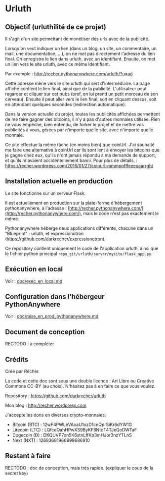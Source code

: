 # Urluth


## Objectif (urluthilité de ce projet)

Il s'agit d'un site permettant de monétiser des urls avec de la publicité.

Lorsqu'on veut indiquer un lien (dans un blog, un site, un commentaire, un mail, une documentation, ...), on ne met pas directement l'adresse du lien final. On enregistre le lien dans urluth, avec un identifiant. Ensuite, on met un lien vers le site urluth, avec ce même identifiant.

Par exemple :
http://recher.pythonanywhere.com/urluth/?u=ad

Cette adresse mène vers le site urluth qui sert d'intermédiaire. La page affiché contient le lien final, ainsi que de la publicité. L'utilisateur peut regarder et cliquer sur cet pubs (bref, on lui prend un petit morceau de son cerveau). Ensuite il peut aller vers le lien final, soit en cliquant dessus, soit en attendant quelques secondes (redirection automatique).

Dans la version actuelle du projet, toutes les publicités affichées permettent de me faire gagner des bitcoins, il n'y a pas d'autres monnaies utilisée. Rien ne vous empêche, bien entendu, de forker le projet et de mettre vos publicités à vous, gérées par n'importe quelle site, avec n'importe quelle monnaie.

Ce site effectue la même tâche (en moins bien) que coinUrl. J'ai souhaité me faire une alternative à coinUrl car ils sont lent à envoyer les bitcoins que je gagne chez eux, qu'ils n'ont jamais répondu à ma demande de support, et qu'ils m'avaient accidentellement banni. Pour plus de détails, : https://recher.wordpress.com/2016/01/27/coinurl-mmmppfffeeeuaarrgh/


## Installation actuelle en production

Le site fonctionne sur un serveur Flask.

Il est actuellement en production sur la plate-forme d'hébergement pythonanywhere, à l'adresse : [http://recher.pythonanywhere.com/](http://recher.pythonanywhere.com/), mais le code n'est pas exactement le même.

Pythonanywhere héberge deux applications différente, chacune dans un "Blueprint" : urluth, et expressionotron (https://github.com/darkrecher/expressionotron).

Ce repository contient uniquement le code de l'application urluth, ainsi que le fichier python principal `repo_git/urluth/server/mysite/flask_app.py`.

## Exécution en local

Voir : [doc/exec_en_local.md](doc/exec_en_local.md)


## Configuration dans l'hébergeur PythonAnywhere

Voir : [doc/mise_en_prod_pythonanywhere.md](doc/mise_en_prod_pythonanywhere.md)


## Document de conception

RECTODO : à compléter


## Crédits

Créé par Réchèr.

Le code et cette doc sont sous une double licence : Art Libre ou Creative Commons CC-BY (au choix). N'hésitez pas à en faire ce que vous voulez.

Repository : https://github.com/darkrecher/urluth

Mon blog : http://recher.wordpress.com

J'accepte les dons en diverses crypto-monnaies.

 - Bitcoin (BTC) : 12wF4PWLeVAoaU1ozD1cnQprSiKr6dYW1G
 - Litecoin (LTC) : LQfceQahHPwXS9ByKF8NtdT4TJeQoDWTaF
 - Dogecoin (Ð) : DKQUVP7on5K6stnLffKp3mHJor3nzYTLnS
 - Next (NXT) : 12693681966999686910


## Restant à faire

RECTODO : doc de conception, mais très rapide. (expliquer le coup de la secret key)
